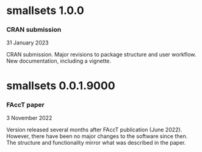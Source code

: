 # smallsets 1.0.0
### CRAN submission

31 January 2023

CRAN submission. Major revisions to package structure and user workflow. New documentation, including a vignette.

# smallsets 0.0.1.9000
### FAccT paper

3 November 2022

Version released several months after FAccT publication (June 2022). However, there have been no major changes to the software since then. The structure and functionality mirror what was described in the paper.
